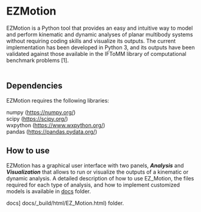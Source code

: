 # EZMotion

EZMotion is a Python tool that provides an easy and intuitive way to model and perform kinematic and dynamic analyses of planar multibody systems without requiring coding skills and visualize its outputs. The current implementation has been developed in Python 3, and its outputs have been validated against those available in the IFToMM library of computational benchmark problems [1].
<br>
<br>

## Dependencies

EZMotion requires the following libraries:

numpy (https://numpy.org/) <br>
scipy (https://scipy.org/) <br>
wxpython (https://www.wxpython.org/) <br>
pandas (https://pandas.pydata.org/)
<br>
## How to use

EZMotion has a graphical user interface with two panels, ***Analysis*** and ***Visualization*** that allows to run or visualize the outputs of a kinematic or dynamic analysis. A detailed description of how to use EZ_Motion, the files required for each type of analysis, and how to implement customized models is available in [docs](../docs/) folder.

docs] docs/_build/html/EZ_Motion.html) folder.

